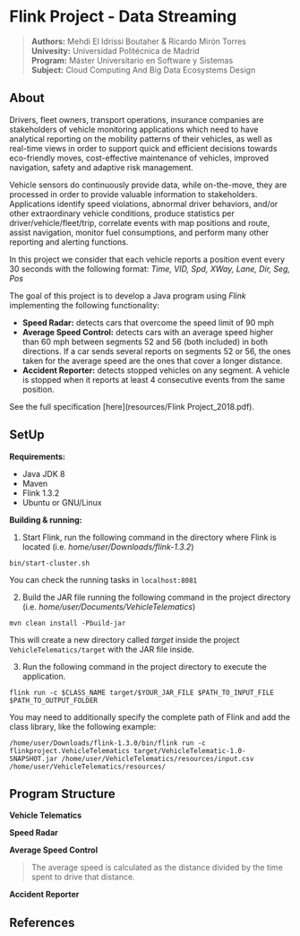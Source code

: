# Flink Project - Data Streaming

> **Authors:** Mehdi El Idrissi Boutaher & Ricardo Mirón Torres </br>
> **Univesity:** Universidad Politécnica de Madrid </br>
> **Program:** Máster Universitario en Software y Sistemas </br>
> **Subject:** Cloud Computing And Big Data Ecosystems Design

## About
Drivers, fleet owners, transport operations, insurance companies are stakeholders of vehicle monitoring applications which need to have analytical reporting on the mobility patterns of their vehicles, as well as real-time views in order to support quick and efficient decisions towards eco-friendly moves, cost-effective maintenance of vehicles, improved navigation, safety and adaptive risk management.

Vehicle sensors do continuously provide data, while on-the-move, they are processed in order to provide valuable information to stakeholders. Applications identify speed violations, abnormal driver behaviors, and/or other extraordinary vehicle conditions, produce statistics per driver/vehicle/fleet/trip, correlate events with map positions and route, assist navigation, monitor fuel consumptions, and perform many other reporting and alerting functions.

In this project we consider that each vehicle reports a position event every 30 seconds with the following format: _Time, VID, Spd, XWay, Lane, Dir, Seg, Pos_

The goal of this project is to develop a Java program using _Flink_ implementing the following functionality:
- **Speed Radar:** detects cars that overcome the speed limit of 90 mph
- **Average Speed Control:** detects cars with an average speed higher than 60 mph between
segments 52 and 56 (both included) in both directions. If a car sends several reports on segments 52 or 56, the ones taken for the average speed are the ones that cover a longer distance.
- **Accident Reporter:** detects stopped vehicles on any segment. A vehicle is stopped when it reports at least 4 consecutive events from the same position.

See the full specification [here](resources/Flink Project_2018.pdf).

## SetUp
**Requirements:**
- Java JDK 8
- Maven
- Flink 1.3.2
- Ubuntu or GNU/Linux

**Building & running:**
1. Start Flink, run the following command in the directory where Flink is located (i.e. _home/user/Downloads/flink-1.3.2_)

`bin/start-cluster.sh`

You can check the running tasks in `localhost:8081`

2. Build the JAR file running the following command in the project directory (i.e. _home/user/Documents/VehicleTelematics_)

`mvn clean install -Pbuild-jar`

This will create a new directory called _target_ inside the project `VehicleTelematics/target` with the JAR file inside.

3. Run the following command in the project directory to execute the application.

`flink run -c $CLASS_NAME target/$YOUR_JAR_FILE $PATH_TO_INPUT_FILE $PATH_TO_OUTPUT_FOLDER`

You may need to additionally specify the complete path of Flink and add the class library, like the following example:

`/home/user/Downloads/flink-1.3.0/bin/flink run -c flinkproject.VehicleTelematics target/VehicleTelematic-1.0-SNAPSHOT.jar /home/user/VehicleTelematics/resources/input.csv /home/user/VehicleTelematics/resources/`

## Program Structure

**Vehicle Telematics**

**Speed Radar**

**Average Speed Control**
> The average speed is calculated as the distance divided by the time spent to drive that distance.

**Accident Reporter**


## References

